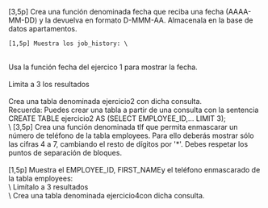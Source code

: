   [3,5p] Crea una función denominada fecha que reciba una fecha (AAAA-MM-DD) y la devuelva en formato D-MMM-AA. Almacenala en la base de datos apartamentos.
 
    [1,5p] Muestra los job_history: \
 \
        Usa la función fecha del ejercico 1 para mostrar la fecha. \
 \
        Limita a 3 los resultados \
 \
        Crea una tabla denominada ejercicio2 con dicha consulta. \
        Recuerda: Puedes crear una tabla a partir de una consulta con la sentencia CREATE TABLE ejercicio2 AS (SELECT EMPLOYEE_ID,... LIMIT 3); \
\ 
    [3,5p] Crea una función denominada tlf que permita enmascarar un número de teléfono de la tabla employees. Para ello deberás mostrar sólo las cifras 4 a 7, cambiando el resto de dígitos por '*'. Debes respetar los puntos de separación de bloques. \
\
    [1,5p] Muestra el EMPLOYEE_ID, FIRST_NAMEy el teléfono enmascarado de la tabla employees: \
\ 
        Limítalo a 3 resultados \
\ 
        Crea una tabla denominada ejercicio4con dicha consulta.